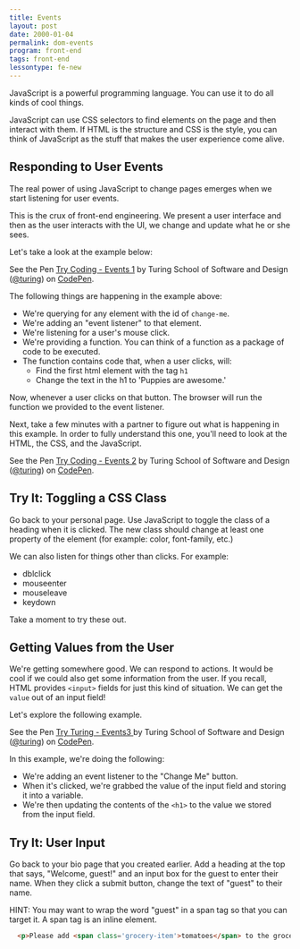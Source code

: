```yaml
---
title: Events
layout: post
date: 2000-01-04
permalink: dom-events
program: front-end
tags: front-end
lessontype: fe-new
---
```


JavaScript is a powerful programming language. You can use it to do all kinds of cool things.

JavaScript can use CSS selectors to find elements on the page and then interact with them. If HTML is the structure and CSS is the style, you can think of JavaScript as the stuff that makes the user experience come alive.

## Responding to User Events

The real power of using JavaScript to change pages emerges when we start listening for user events.

This is the crux of front-end engineering. We present a user interface and then as the user interacts with the UI, we change and update what he or she sees.

Let's take a look at the example below:

<p data-height="265" data-theme-id="dark" data-slug-hash="KmwNEm" data-default-tab="js,result" data-user="turing" data-embed-version="2" data-pen-title="Try Coding - Events 1" class="codepen">See the Pen <a href="http://codepen.io/team/turing/pen/KmwNEm/">Try Coding - Events 1</a> by Turing School of Software and Design (<a href="http://codepen.io/turing">@turing</a>) on <a href="http://codepen.io">CodePen</a>.</p>
<script async src="https://production-assets.codepen.io/assets/embed/ei.js"></script>

The following things are happening in the example above:

- We're querying for any element with the id of `change-me`.
- We're adding an "event listener" to that element.
- We're listening for a user's mouse click.
- We're providing a function. You can think of a function as a package of code to be executed.
- The function contains code that, when a user clicks, will:
  - Find the first html element with the tag `h1`
  - Change the text in the h1 to 'Puppies are awesome.'

Now, whenever a user clicks on that button. The browser will run the function we provided to the event listener.

Next, take a few minutes with a partner to figure out what is happening in this example. In order to fully understand this one, you'll need to look at the HTML, the CSS, and the JavaScript.

<p data-height="300" data-theme-id="23788" data-slug-hash="jmEyNw" data-default-tab="js,result" data-user="turing" data-embed-version="2" data-pen-title="Try Coding - Events 2" class="codepen">See the Pen <a href="http://codepen.io/team/turing/pen/jmEyNw/">Try Coding - Events 2</a> by Turing School of Software and Design (<a href="http://codepen.io/turing">@turing</a>) on <a href="http://codepen.io">CodePen</a>.</p>
<script async src="https://production-assets.codepen.io/assets/embed/ei.js"></script>

<div class="try-it">
<h2>Try It: Toggling a CSS Class</h2>

<p>Go back to your personal page. Use JavaScript to toggle the class of a heading when it is clicked. The new class should change at least one property of the element (for example: color, font-family, etc.)</p>

<p>We can also listen for things other than clicks. For example: </p>

<ul>
  <li> dblclick </li>
  <li> mouseenter </li>
  <li> mouseleave </li>
  <li> keydown </li>
</ul>
Take a moment to try these out.

</div>

## Getting Values from the User

We're getting somewhere good. We can respond to actions. It would be cool if we could also get some information from the user. If you recall, HTML provides `<input>` fields for just this kind of situation. We can get the `value` out of an input field!

Let's explore the following example.

<p data-height="300" data-theme-id="23788" data-slug-hash="PmwWZN" data-default-tab="js,result" data-user="turing" data-embed-version="2" data-pen-title="Try Turing - Events3 " class="codepen">See the Pen <a href="http://codepen.io/team/turing/pen/PmwWZN/">Try Turing - Events3 </a> by Turing School of Software and Design (<a href="http://codepen.io/turing">@turing</a>) on <a href="http://codepen.io">CodePen</a>.</p>
<script async src="https://production-assets.codepen.io/assets/embed/ei.js"></script>

In this example, we're doing the following:

- We're adding an event listener to the "Change Me" button.
- When it's clicked, we're grabbed the value of the input field and storing it into a variable.
- We're then updating the contents of the `<h1>` to the value we stored from the input field.

<div class="try-it">
<h2>Try It: User Input</h2>

<p>Go back to your bio page that you created earlier. Add a heading at the top that says, "Welcome, guest!" and an input box for the guest to enter their name. When they click a submit button, change the text of "guest" to their name. </p>
<p>HINT: You may want to wrap the word "guest" in a span tag so that you can target it. A span tag is an inline element.</p>
</div>

```html
  <p>Please add <span class='grocery-item'>tomatoes</span> to the grocery list.</p>
```
